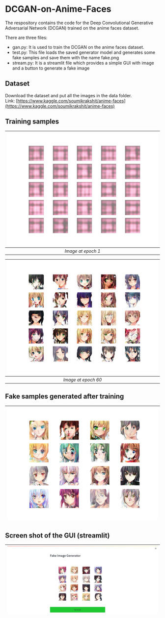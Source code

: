 # DCGAN-on-Anime-Faces

The respository contains the code for the Deep Convolutional Generative Adversarial Network (DCGAN) trained on the anime faces dataset.  
  

There are three files:
- gan.py: It is used to train the DCGAN on the anime faces dataset.
- test.py: This file loads the saved generator model and generates some fake samples and save them with the name fake.png
- stream.py: It is a streamlit file which provides a simple GUI with image and a button to generate a fake image
## Dataset
Download the dataset and put all the images in the data folder.<br/>
Link: [https://www.kaggle.com/soumikrakshit/anime-faces](https://www.kaggle.com/soumikrakshit/anime-faces)

## Training samples
| ![Image at epoch 1](samples/generated_plot_epoch-1.png) |
|:--:| 
| *Image at epoch 1* |

| ![Image at epoch 1](samples/generated_plot_epoch-60.png) |
|:--:| 
| *Image at epoch 60* |


## Fake samples generated after training
| ![Fake sample](fake.png) |
|:--:| 

## Screen shot of the GUI (streamlit)
| ![GUI](stream_ss.jpeg) |
|:--:|
